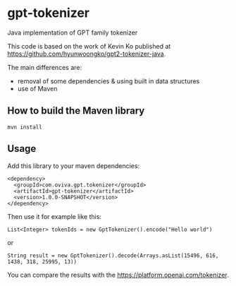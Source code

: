 # gpt-tokenizer
Java implementation of GPT family tokenizer

This code is based on the work of Kevin Ko published at https://github.com/hyunwoongko/gpt2-tokenizer-java.

The main differences are:
- removal of some dependencies & using built in data structures
- use of Maven

## How to build the Maven library

```mvn install```

## Usage

Add this library to your maven dependencies:
```
<dependency>
  <groupId>com.oviva.gpt.tokenizer</groupId>
  <artifactId>gpt-tokenizer</artifactId>
  <version>1.0.0-SNAPSHOT</version>
</dependency>
```
Then use it for example like this:

```List<Integer> tokenIds = new GptTokenizer().encode("Hello world")```

or

```String result = new GptTokenizer().decode(Arrays.asList(15496, 616, 1438, 318, 25995, 13))```

You can compare the results with the https://platform.openai.com/tokenizer.
